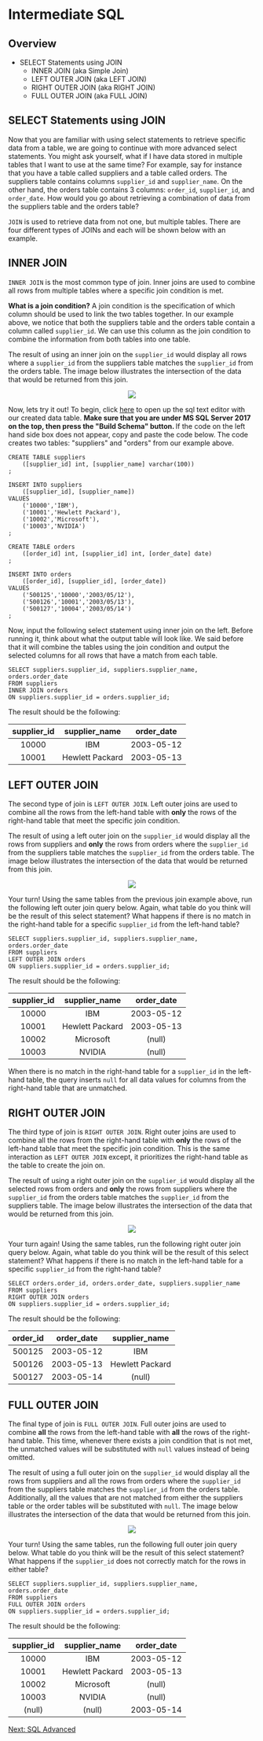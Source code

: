 # Intermediate SQL
## Overview
* SELECT Statements using JOIN
  * INNER JOIN (aka Simple Join)
  * LEFT OUTER JOIN (aka LEFT JOIN)
  * RIGHT OUTER JOIN (aka RIGHT JOIN)
  * FULL OUTER JOIN (aka FULL JOIN)

## SELECT Statements using JOIN
Now that you are familiar with using select statements to retrieve specific data from a table,
we are going to continue with more advanced select statements. You might ask yourself, what if
I have data stored in multiple tables that I want to use at the same time? For example, say
for instance that you have a table called suppliers and a table called orders. The suppliers
table contains columns ```supplier_id``` and ```supplier_name```. On the other hand, the orders
table contains 3 columns: ```order_id```, ```supplier_id```, and ```order_date```. How would you
go about retrieving a combination of data from the suppliers table and the orders table?

```JOIN``` is used to retrieve data from not one, but multiple tables. There are four different
types of JOINs and each will be shown below with an example.

## INNER JOIN
```INNER JOIN``` is the most common type of join. Inner joins are used to combine all rows from
multiple tables where a specific join condition is met.

<b>What is a join condition?</b>
A join condition is the specification of which column should be used to link the two tables
together. In our example above, we notice that both the suppliers table and the orders table
contain a column called ```supplier_id```. We can use this column as the join condition to
combine the information from both tables into one table.

The result of using an inner join on the ```supplier_id``` would display all rows where a
```supplier_id``` from the suppliers table matches the ```supplier_id``` from the orders table.
The image below illustrates the intersection of the data that would be returned from this join.

<p align="center">
  <img src="images/inner_join.gif"/>
</p>

Now, lets try it out! To begin, click [here](http://sqlfiddle.com/#!18/79aeb) to open up the sql text editor with our created data table. <b>Make sure that you are under MS SQL Server 2017 on the top, then press the "Build Schema" button. </b> If the code on the left hand side box does not appear, copy and paste the code below. The code creates two tables: "suppliers" and "orders" from our example above.

```
CREATE TABLE suppliers
    ([supplier_id] int, [supplier_name] varchar(100))
;

INSERT INTO suppliers
    ([supplier_id], [supplier_name])
VALUES
    ('10000','IBM'),
    ('10001','Hewlett Packard'),
    ('10002','Microsoft'),
    ('10003','NVIDIA')
;

CREATE TABLE orders
    ([order_id] int, [supplier_id] int, [order_date] date)
;

INSERT INTO orders
    ([order_id], [supplier_id], [order_date])
VALUES
    ('500125','10000','2003/05/12'),
    ('500126','10001','2003/05/13'),
    ('500127','10004','2003/05/14')
;
```

Now, input the following select statement using inner join on the left. Before running it,
think about what the output table will look like. We said before that it will combine the
tables using the join condition and output the selected columns for all rows that have a
match from each table.

```
SELECT suppliers.supplier_id, suppliers.supplier_name, orders.order_date
FROM suppliers
INNER JOIN orders
ON suppliers.supplier_id = orders.supplier_id;
```

The result should be the following:

| supplier_id |  supplier_name  | order_date |
|:-----------:|:---------------:|:----------:|
|    10000    |       IBM       | 2003-05-12 |
|    10001    | Hewlett Packard | 2003-05-13 |


## LEFT OUTER JOIN
The second type of join is ```LEFT OUTER JOIN```. Left outer joins are used to combine all the rows from
the left-hand table with <b>only</b> the rows of the right-hand table that meet the specific join condition.

The result of using a left outer join on the ```supplier_id``` would display all the rows from suppliers and <b>only</b> the
rows from orders where the ```supplier_id``` from the suppliers table matches the ```supplier_id``` from the
orders table. The image below illustrates the intersection of the data that would be returned from this join.

<p align="center">
  <img src="images/left_outer_join.gif"/>
</p>

Your turn! Using the same tables from the previous join example above, run the following left outer join query below.
Again, what table do you think will be the result of this select statement? What happens if there is no match in the
right-hand table for a specific ```supplier_id``` from the left-hand table?

```
SELECT suppliers.supplier_id, suppliers.supplier_name, orders.order_date
FROM suppliers
LEFT OUTER JOIN orders
ON suppliers.supplier_id = orders.supplier_id;
```

The result should be the following:

| supplier_id |  supplier_name  | order_date |
|:-----------:|:---------------:|:----------:|
|    10000    |       IBM       | 2003-05-12 |
|    10001    | Hewlett Packard | 2003-05-13 |
|    10002    |    Microsoft    |   (null)   |
|    10003    |      NVIDIA     |   (null)   |

When there is no match in the right-hand table for a ```supplier_id``` in the left-hand table, the query inserts ```null```
for all data values for columns from the right-hand table that are unmatched.

## RIGHT OUTER JOIN
The third type of join is ```RIGHT OUTER JOIN```. Right outer joins are used to combine all the rows from
the right-hand table with <b>only</b> the rows of the left-hand table that meet the specific join condition.
This is the same interaction as ```LEFT OUTER JOIN``` except, it prioritizes the right-hand table as the table
to create the join on.

The result of using a right outer join on the ```supplier_id``` would display all the selected rows from orders and <b>only</b> the
rows from suppliers where the ```supplier_id``` from the orders table matches the ```supplier_id``` from the
suppliers table. The image below illustrates the intersection of the data that would be returned from this join.

<p align="center">
  <img src="images/right_outer_join.gif"/>
</p>

Your turn again! Using the same tables, run the following right outer join query below. Again, what table do you think will be the
result of this select statement? What happens if there is no match in the left-hand table for a specific ```supplier_id``` from the
right-hand table?

```
SELECT orders.order_id, orders.order_date, suppliers.supplier_name
FROM suppliers
RIGHT OUTER JOIN orders
ON suppliers.supplier_id = orders.supplier_id;
```
The result should be the following:

| order_id | order_date |  supplier_name  |
|:--------:|------------|:---------------:|
|  500125  | 2003-05-12 |       IBM       |
|  500126  | 2003-05-13 | Hewlett Packard |
|  500127  | 2003-05-14 |      (null)     |

## FULL OUTER JOIN
The final type of join is ```FULL OUTER JOIN```. Full outer joins are used to combine <b>all</b> the rows from
the left-hand table with <b>all</b> the rows of the right-hand table. This time, whenever there exists a join
condition that is not met, the unmatched values will be substituted with ```null``` values instead of being omitted.

The result of using a full outer join on the ```supplier_id``` would display all the rows from suppliers and all the
rows from orders where the ```supplier_id``` from the suppliers table matches the ```supplier_id``` from the
orders table. Additionally, all the values that are not matched from either the suppliers table or the order tables will
be substituted with ```null```. The image below illustrates the intersection of the data that would be returned from this join.


<p align="center">
  <img src="images/full_outer_join.gif"/>
</p>

Your turn! Using the same tables, run the following full outer join query below.
What table do you think will be the result of this select statement? What happens if the ```supplier_id``` does not correctly
match for the rows in either table?

```
SELECT suppliers.supplier_id, suppliers.supplier_name, orders.order_date
FROM suppliers
FULL OUTER JOIN orders
ON suppliers.supplier_id = orders.supplier_id;
```

The result should be the following:

| supplier_id |  supplier_name  | order_date |
|:-----------:|:---------------:|:----------:|
|    10000    |       IBM       | 2003-05-12 |
|    10001    | Hewlett Packard | 2003-05-13 |
|    10002    |    Microsoft    |   (null)   |
|    10003    |      NVIDIA     |   (null)   |
|    (null)   |      (null)     | 2003-05-14 |

[Next: SQL Advanced](SQLAdvanced.md)

